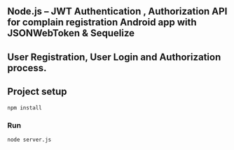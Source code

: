 ## Node.js – JWT Authentication , Authorization API for complain registration Android app with JSONWebToken & Sequelize

## User Registration, User Login and Authorization process.
## Project setup
```
npm install
```

### Run
```
node server.js
```
